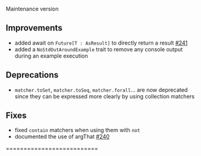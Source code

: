 Maintenance version

## Improvements

 * added await on `Future[T : AsResult]` to directly return a result [#241](http://github.com/etorreborre/specs2/issues/241)
 * added a `NoStdOutAroundExample` trait to remove any console output during an example execution

## Deprecations

 * `matcher.toSet`, `matcher.toSeq`, `matcher.forall`... are now deprecated since they can be expressed more clearly by using collection matchers

## Fixes

 * fixed `contain` matchers when using them with `not`
 * documented the use of argThat [#240](http://github.com/etorreborre/specs2/issues/240)


 ==========================

